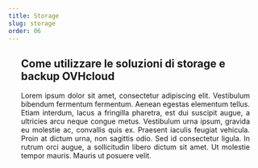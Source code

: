 ```yaml
---
title: Storage
slug: storage
order: 06
---
```


<style>

#page {
  display: flex;
  flex-direction: column-reverse;
}

.large-6,
.medium-6 {
  width:100% !important;
}
.columns > h3 {
  display:none;
}
.doc-list {
  display:flex;
  flex-wrap:wrap;
  margin:0 -15px;
}
.doc-list li {
  padding:15px;
  border-bottom:none !important;
  width:calc(100% / var(--col-nbrs));
}
.doc-list li a {
  align-content:center;
  background:#fafafa;
  border:1px solid #d8d8d8;
  border-radius:8px;
  box-shadow:0 2px 5px rgba(0,0,0,0.16), 0 2px 10px rgba(0,0,0,.12%);
  display:grid;
  font-size:24px;
  height:100%;
  justify-content:center;
  padding:25px 15px;
  text-align:center;
}
.doc-list li a:hover {
  background:#efefef;
}
.doc-list li a,
.doc-list li a:hover,
.doc-list li a:focus,
.doc-list li a:active {
  text-decoration:none !important;
}
.row.product a {
  color: #000 !important;
}
#page a span {
  display:contents;
}
#customProductIndex {
padding:0 25px 15px;
}
#customProductIndex p {
text-align:justify;
}

:root {
  --col-nbrs:1;
}
@media screen and (min-width: 40em) {
:root {
  --col-nbrs:2;
}
}
@media screen and (min-width: 64em) {
:root {
  --col-nbrs:4;
}
}

.doc-list li a:after {
  display:block;
  margin-top:15px;
  text-align:center;
}
.doc-list li a[href~="block-storage"]:after {
  content:"In rutrum orci augue, a sollicitudin libero dictum sit";
}

</style>

<div id="customProductIndex">

<h2>Come utilizzare le soluzioni di storage e backup OVHcloud</h2>

<p>Lorem ipsum dolor sit amet, consectetur adipiscing elit. Vestibulum bibendum fermentum fermentum. Aenean egestas elementum tellus. Etiam interdum, lacus a fringilla pharetra, est dui suscipit augue, a ultricies arcu neque congue metus. Vestibulum urna ipsum, gravida eu molestie ac, convallis quis ex. Praesent iaculis feugiat vehicula. Proin at dictum urna, non sagittis odio. Sed id consectetur ligula. In rutrum orci augue, a sollicitudin libero dictum sit amet. Ut molestie tempor mauris. Mauris ut posuere velit.</p>
</div>

